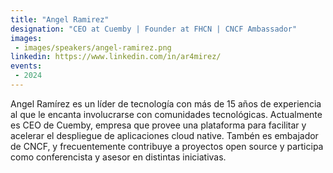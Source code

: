 ```yaml
---
title: "Angel Ramirez"
designation: "CEO at Cuemby | Founder at FHCN | CNCF Ambassador"
images:
 - images/speakers/angel-ramirez.png
linkedin: https://www.linkedin.com/in/ar4mirez/
events:
 - 2024
---
```


Angel Ramírez es un líder de tecnología con más de 15 años de experiencia al que le encanta involucrarse con comunidades tecnológicas. Actualmente es CEO de Cuemby, empresa que provee una plataforma para facilitar y acelerar el despliegue de aplicaciones cloud native. Tambén es embajador de CNCF, y frecuentemente contribuye a proyectos open source y participa como conferencista y asesor en distintas iniciativas.